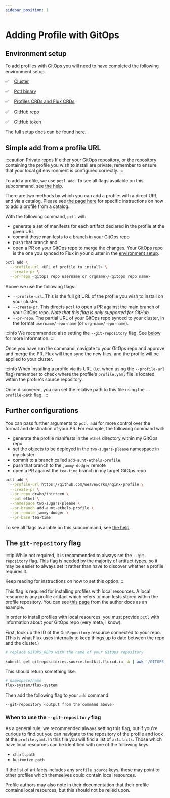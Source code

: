 ```yaml
---
sidebar_position: 1
---
```


# Adding Profile with GitOps

## Environment setup

To add profiles with GitOps you will need to have completed the following environment setup.

 :white_check_mark: &nbsp;&nbsp; [Cluster](/docs/tutorial-basics/setup#kubernetes-cluster)

 :white_check_mark: &nbsp;&nbsp; [Pctl binary](/docs/tutorial-basics/setup#pctl-the-profiles-cli)

 :white_check_mark: &nbsp;&nbsp; [Profiles CRDs and Flux CRDs](/docs/tutorial-basics/setup#profiles-crds-and-flux-crds)

 :white_check_mark: &nbsp;&nbsp; [GitHub repo](/docs/tutorial-basics/setup#a-github-repo-synced-to-flux)

 :white_check_mark: &nbsp;&nbsp; [GitHub token](/docs/tutorial-basics/setup#personal-access-token)

The full setup docs can be found [here](/docs/tutorial-basics/setup#prerequisites).

## Simple add from a profile URL

:::caution Private repos
If either your GitOps repository, or the repository containing the profile you wish to install
are private, remember to ensure that your local git environment is configured correctly.
:::

To add a profile, we use `pctl add`. To see all flags available on this subcommand,
see [the help](/docs/pctl/pctl-add-cmd).

There are two methods by which you can add a profile: with a direct URL and via a catalog.
Please see [the page here](/docs/installer-docs/using-catalogs) for specific instructions on how to add a profile from a catalog.

With the following command, `pctl` will:
- generate a set of manifests for each artifact declared in the profile at the given URL
- commit those manifests to a branch in your GitOps repo
- push that branch and
- open a PR on your GitOps repo to merge the changes.
Your GitOps repo is the one you synced to Flux in your cluster in the
[environment setup](/docs/tutorial-basics/setup#a-github-repo-synced-to-flux).

```bash
pctl add \
  --profile-url <URL of profile to install> \
  --create-pr \
  --pr-repo <gitops repo username or orgname>/<gitops repo name>
```

Above we use the following flags:
- `--profile-url`. This is the full git URL of the profile you wish to install on your cluster.
- `--create-pr`. This directs `pctl` to open a PR against the main branch of your GitOps repo.
  _Note that this flag is only supported for GitHub._
- `--pr-repo`. The partial URL of your GitOps repo synced to your cluster, in the format
  `username/repo-name` (or `org-name/repo-name`).

:::info
We recommended also setting the `--git-repository` flag. See [below](#the-git-repository-flag)
for more information.
:::

Once you have run the command, navigate to your GitOps repo and approve and merge the PR.
Flux will then sync the new files, and the profile will be applied to your cluster.

:::info
When installing a profile via its URL (i.e. when using the `--profile-url` flag)
remember to check where the profile's `profile.yaml` file is located within
the profile's source repository.

Once discovered, you can set the relative path to this file using the `--profile-path` flag.
:::

## Further configurations

You can pass further arguments to `pctl add` for more control over the format
and destination of your PR. For example, the following command will:
- generate the profile manifests in the `ethel` directory within my GitOps repo
- set the objects to be deployed in the `two-sugars-please` namespace in my cluster
- commit to a branch called `add-aunt-ethels-profile`
- push that branch to the `jammy-dodger` remote
- open a PR against the `tea-time` branch in my target GitOps repo

```bash
pctl add \
  --profile-url https://github.com/weaveworks/nginx-profile \
  --create-pr \
  --pr-repo drwho/thirteen \
  --out ethel \
  --namespace two-sugars-please \
  --pr-branch add-aunt-ethels-profile \
  --pr-remote jammy-dodger \
  --pr-base tea-time
```

To see all flags available on this subcommand, see [the help](/docs/pctl/pctl-add-cmd).

## The `git-repository` flag

:::tip
While not required, it is recommended to always set the `--git-repository` flag.
This flag is needed by the majority of artifact types, so it may be easier to always
set it rather than have to discover whether a profile requires it.

Keep reading for instructions on how to set this option.
:::

This flag is required for installing profiles with local resources.
A local resource is any profile artifact which refers to manifests stored within the profile
repository. You can see [this page](/docs/author-docs/local-helm-chart) from the author docs as an example.

In order to install profiles with local resources, you must provide `pctl` with information
about your GitOps repo (very meta, I know).

First, look up the ID of the `GitRepository` resource connected to your repo. (This is
what Flux uses internally to keep things up to date between the repo and the cluster.)

```bash
# replace GITOPS_REPO with the name of your GitOps repository

kubectl get gitrepositories.source.toolkit.fluxcd.io -A | awk '/GITOPS_REPO/ {print $1"/"$2}'
```

This should return something like:

```bash
# namespace/name
flux-system/flux-system
```

Then add the following flag to your `add` command:

```sh
--git-repository <output from the command above>
```

### When to use the `--git-repository` flag

As a general rule, we recommended always setting this flag, but if you're curious to find out
you can navigate to the repository of the profile and look at the `profile.yaml`.
In this file you will find a list of `artifacts`. Those which have local resources can be identified
with one of the following keys:
- `chart.path`
- `kustomize.path`

If the list of artifacts includes any `profile.source` keys,
these may point to other profiles which themselves could contain local resources.

Profile authors may also note in their documentation that their profile contains
local resources, but this should not be relied upon.
